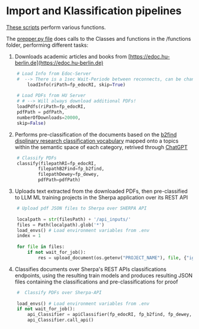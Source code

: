 # Import and Klassification pipelines

[These scripts](https://github.com/BUA-VIVO/bua-vivo-pipelines/tree/main/KT-ClassifierPipeline) perform various functions.

The [prepper.py file](https://raw.githubusercontent.com/BUA-VIVO/bua-vivo-pipelines/main/KT-ClassifierPipeline/prepper.py) does calls to the Classes and functions in the /functions folder, performing different tasks:

1. Downloads academic articles and books from [https://edoc.hu-berlin.de](https://edoc.hu-berlin.de)

```python
	# Load Info from Edoc-Server
	#  --> There is a 1sec Wait-Periode between reconnects, can be changed via sleep var
		loadInfo(riPath=fp_edocRI, skip=True)
	
	# Load PDFs from HU Server
	# # --> Will always download additional PDFs!
	loadPdfs(riPath=fp_edocRI,
	pdfPath = pdfPath,
	numberOfDownloads=20000,
	skip=False)
```

2. Performs pre-classification of the documents based on the [b2find displinary research classification vocabulary](https://github.com/EUDAT-B2FIND/md-ingestion/blob/master/etc/b2find_disciplines.json) mapped onto a  topics within the semantic space of each category, retrived through [ChatGPT](https://chat.openai.com)


```python
	# Classify PDFs
	classify(filepathRI=fp_edocRI,
	        filepathB2Find=fp_b2find,
	        filepathDewey=fp_dewey,
	        pdfPath=pdfPath)
```

3. Uploads text extracted from the downloaded PDFs, then pre-classified to LLM ML training projects in the Sherpa application over its REST API

```python
	# Upload pdf JSON files to Sherpa over SHERPA API
	
	localpath = str(filesPath) + '/api_inputs/'
	files = Path(localpath).glob('*')
	load_envs() # Load environment variables from .env
	index = 1
	
	for file in files:
		if not wait_for_job():
			res = upload_document(os.getenv("PROJECT_NAME"), file, {"ignoreLabelling": "false", "segmentationPolicy": "no_segmentation", "splitCorpus": "false", "cleanText": "true", "generateCategoriesFromSourceFolder": "false"}, os.getenv("ADMIN_USER"), os.getenv("ADMIN_PASS"), str(index))
```

4. Classifies documents over Sherpa's REST APIs classifications endpoints, using the resulting train models and produces resulting JSON files containing the classifications and pre-classifications for proof

```python
	#  Classify PDFs over Sherpa-API
	
	load_envs() # Load environment variables from .env
	if not wait_for_job():
		api_Classifier = apiClassifier(fp_edocRI, fp_b2find, fp_dewey, pdfPath)
		api_Classifier.call_api()		
```


